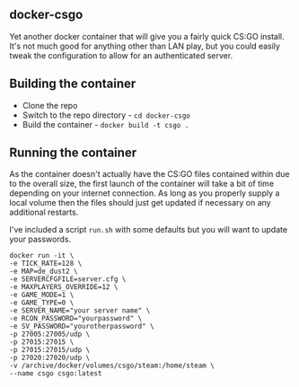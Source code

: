 docker-csgo
---

Yet another docker container that will give you a fairly quick CS:GO install.
It's not much good for anything other than LAN play, but you could easily
tweak the configuration to allow for an authenticated server.

Building the container
---

* Clone the repo
* Switch to the repo directory - `cd docker-csgo`
* Build the container - `docker build -t csgo .`

Running the container
---

As the container doesn't actually have the CS:GO files contained within
due to the overall size, the first launch of the container will take a 
bit of time depending on your internet connection.  As long as you 
properly supply a local volume then the files should just get updated 
if necessary on any additional restarts.

I've included a script `run.sh` with some defaults but you will want
to update your passwords.

```shell
docker run -it \
-e TICK_RATE=128 \
-e MAP=de_dust2 \
-e SERVERCFGFILE=server.cfg \
-e MAXPLAYERS_OVERRIDE=12 \
-e GAME_MODE=1 \
-e GAME_TYPE=0 \
-e SERVER_NAME="your server name" \
-e RCON_PASSWORD="yourpassword" \
-e SV_PASSWORD="yourotherpassword" \
-p 27005:27005/udp \
-p 27015:27015 \
-p 27015:27015/udp \
-p 27020:27020/udp \
-v /archive/docker/volumes/csgo/steam:/home/steam \
--name csgo csgo:latest
```
